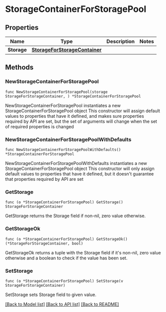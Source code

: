 # StorageContainerForStoragePool

## Properties

Name | Type | Description | Notes
------------ | ------------- | ------------- | -------------
**Storage** | [**StorageForStorageContainer**](StorageForStorageContainer.md) |  | 

## Methods

### NewStorageContainerForStoragePool

`func NewStorageContainerForStoragePool(storage StorageForStorageContainer, ) *StorageContainerForStoragePool`

NewStorageContainerForStoragePool instantiates a new StorageContainerForStoragePool object
This constructor will assign default values to properties that have it defined,
and makes sure properties required by API are set, but the set of arguments
will change when the set of required properties is changed

### NewStorageContainerForStoragePoolWithDefaults

`func NewStorageContainerForStoragePoolWithDefaults() *StorageContainerForStoragePool`

NewStorageContainerForStoragePoolWithDefaults instantiates a new StorageContainerForStoragePool object
This constructor will only assign default values to properties that have it defined,
but it doesn't guarantee that properties required by API are set

### GetStorage

`func (o *StorageContainerForStoragePool) GetStorage() StorageForStorageContainer`

GetStorage returns the Storage field if non-nil, zero value otherwise.

### GetStorageOk

`func (o *StorageContainerForStoragePool) GetStorageOk() (*StorageForStorageContainer, bool)`

GetStorageOk returns a tuple with the Storage field if it's non-nil, zero value otherwise
and a boolean to check if the value has been set.

### SetStorage

`func (o *StorageContainerForStoragePool) SetStorage(v StorageForStorageContainer)`

SetStorage sets Storage field to given value.



[[Back to Model list]](../README.md#documentation-for-models) [[Back to API list]](../README.md#documentation-for-api-endpoints) [[Back to README]](../README.md)


